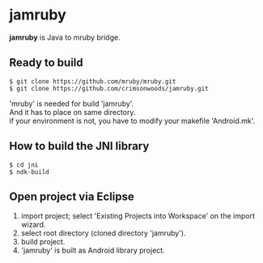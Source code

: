 jamruby
====

__jamruby__ is Java to mruby bridge.

Ready to build
----

    $ git clone https://github.com/mruby/mruby.git
    $ git clone https://github.com/crimsonwoods/jamruby.git

'mruby' is needed for build 'jamruby'.<br/>
And it has to place on same directory.<br/>
if your environment is not, you have to modify your makefile 'Android.mk'.

How to build the JNI library
----

    $ cd jni
    $ ndk-build

Open project via Eclipse
----

1. import project; select 'Existing Projects into Workspace' on the import wizard.
2. select root directory (cloned directory 'jamruby').
3. build project.
4. 'jamruby' is built as Android library project.

